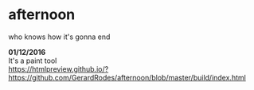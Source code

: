 # afternoon
who knows how it's gonna end

__01/12/2016__  
It's a paint tool  
https://htmlpreview.github.io/?https://github.com/GerardRodes/afternoon/blob/master/build/index.html
